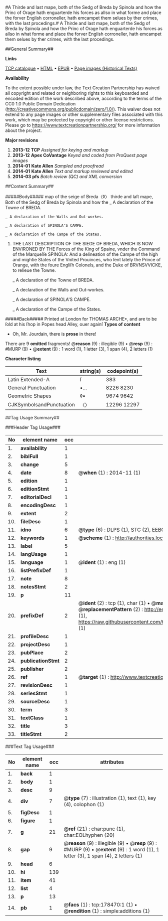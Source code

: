 #A Thirde and last mape, both of the Sedg of Breda by Spinola and how the Princ of Orage hath enguarterde his forces as allso in what forme and place the forver English corroneller, hath emcampet them selues by ther crimes, with the last procedings.#
A Thirde and last mape, both of the Sedg of Breda by Spinola and how the Princ of Orage hath enguarterde his forces as allso in what forme and place the forver English corroneller, hath emcampet them selues by ther crimes, with the last procedings.

##General Summary##

**Links**

[TCP catalogue](http://www.ota.ox.ac.uk/tcp/)  • 
[HTML](http://tei.it.ox.ac.uk/tcp/Texts-HTML/free/B11/B11752.html)  • 
[EPUB](http://tei.it.ox.ac.uk/tcp/Texts-EPUB/free/B11/B11752.epub) • 
[Page images (Historical Texts)](https://historicaltexts.jisc.ac.uk/eebo-20021112e)

**Availability**

To the extent possible under law, the Text Creation Partnership has waived all copyright and related or neighboring rights to this keyboarded and encoded edition of the work described above, according to the terms of the CC0 1.0 Public Domain Dedication (http://creativecommons.org/publicdomain/zero/1.0/). This waiver does not extend to any page images or other supplementary files associated with this work, which may be protected by copyright or other license restrictions. Please go to https://www.textcreationpartnership.org/ for more information about the project.

**Major revisions**

1. __2013-12__ __TCP__ *Assigned for keying and markup*
1. __2013-12__ __Apex CoVantage__ *Keyed and coded from ProQuest page images*
1. __2014-01__ __Kate Allen__ *Sampled and proofread*
1. __2014-01__ __Kate Allen__ *Text and markup reviewed and edited*
1. __2014-03__ __pfs__ *Batch review (QC) and XML conversion*

##Content Summary##

#####Body#####
map of the seige of Breda〈◊〉 thirde and laſt mape, Both of the Sedg of Breda by Spinola and how the 
    _ A declaration of the Towne of BREDA.

    _ A declaration of the Walls and Out-workes.

    _ A declaration of SPINOLA'S CAMPE.

    _ A declaration of the Campe of the States.

1. THE LAST DESCRIPTION OF THE SIEGE OF BREDA, WHICH IS NOW ENVIRONED BY THE Forces of the King of Spaine, vnder the Command of the Marqueſſe SPINOLA: And a delineation of the Campe of the high and mightie States of the Vnited Prouinces, who ſent lately the Prince of Orange, with the foure Engliſh Colonels, and the Duke of BRVNSVVICKE, to relieue the Towne.

    _ A declaration of the Towne of BREDA.

    _ A declaration of the Walls and Out-workes.

    _ A declaration of SPINOLA'S CAMPE.

    _ A declaration of the Campe of the States.

#####Back#####
Printed at London for THOMAS ARCHE•, and are to be ſold at his ſhop in Popes head Alley, ouer againſ
**Types of content**

  * Oh, Mr. Jourdain, there is **prose** in there!

There are 9 **omitted** fragments! 
 @__reason__ (9) : illegible (9)  •  @__resp__ (9) : #MURP (9)  •  @__extent__ (9) : 1 word (1), 1 letter (3), 1 span (4), 2 letters (1)

**Character listing**


|Text|string(s)|codepoint(s)|
|---|---|---|
|Latin Extended-A|ſ|383|
|General Punctuation|•…|8226 8230|
|Geometric Shapes|◊▪|9674 9642|
|CJKSymbolsandPunctuation|〈〉|12296 12297|

##Tag Usage Summary##

###Header Tag Usage###

|No|element name|occ|attributes|
|---|---|---|---|
|1.|__availability__|1||
|2.|__biblFull__|1||
|3.|__change__|5||
|4.|__date__|8| @__when__ (1) : 2014-11 (1)|
|5.|__edition__|1||
|6.|__editionStmt__|1||
|7.|__editorialDecl__|1||
|8.|__encodingDesc__|1||
|9.|__extent__|2||
|10.|__fileDesc__|1||
|11.|__idno__|6| @__type__ (6) : DLPS (1), STC (2), EEBO-CITATION (1), OCLC (1), VID (1)|
|12.|__keywords__|1| @__scheme__ (1) : http://authorities.loc.gov/ (1)|
|13.|__label__|5||
|14.|__langUsage__|1||
|15.|__language__|1| @__ident__ (1) : eng (1)|
|16.|__listPrefixDef__|1||
|17.|__note__|8||
|18.|__notesStmt__|2||
|19.|__p__|11||
|20.|__prefixDef__|2| @__ident__ (2) : tcp (1), char (1)  •  @__matchPattern__ (2) : ([0-9\-]+):([0-9IVX]+) (1), (.+) (1)  •  @__replacementPattern__ (2) : http://eebo.chadwyck.com/downloadtiff?vid=$1&page=$2 (1), https://raw.githubusercontent.com/textcreationpartnership/Texts/master/tcpchars.xml#$1 (1)|
|21.|__profileDesc__|1||
|22.|__projectDesc__|1||
|23.|__pubPlace__|2||
|24.|__publicationStmt__|2||
|25.|__publisher__|2||
|26.|__ref__|1| @__target__ (1) : http://www.textcreationpartnership.org/docs/. (1)|
|27.|__revisionDesc__|1||
|28.|__seriesStmt__|1||
|29.|__sourceDesc__|1||
|30.|__term__|3||
|31.|__textClass__|1||
|32.|__title__|3||
|33.|__titleStmt__|2||


###Text Tag Usage###

|No|element name|occ|attributes|
|---|---|---|---|
|1.|__back__|1||
|2.|__body__|1||
|3.|__desc__|9||
|4.|__div__|7| @__type__ (7) : illustration (1), text (1), key (4), colophon (1)|
|5.|__figDesc__|1||
|6.|__figure__|1||
|7.|__g__|21| @__ref__ (21) : char:punc (1), char:EOLhyphen (20)|
|8.|__gap__|9| @__reason__ (9) : illegible (9)  •  @__resp__ (9) : #MURP (9)  •  @__extent__ (9) : 1 word (1), 1 letter (3), 1 span (4), 2 letters (1)|
|9.|__head__|6||
|10.|__hi__|139||
|11.|__item__|41||
|12.|__list__|4||
|13.|__p__|13||
|14.|__pb__|1| @__facs__ (1) : tcp:178470:1 (1)  •  @__rendition__ (1) : simple:additions (1)|
